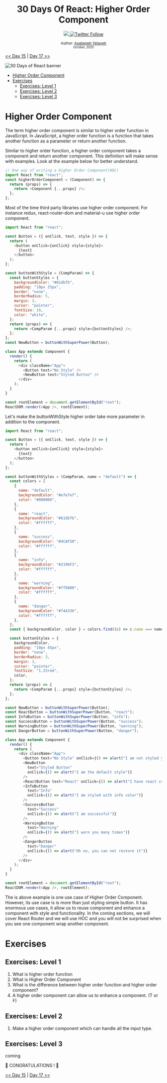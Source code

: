 <div align="center">
  <h1> 30 Days Of React: Higher Order Component</h1>
  <a class="header-badge" target="_blank" href="https://www.linkedin.com/in/asabeneh/">
  <img src="https://img.shields.io/badge/style--5eba00.svg?label=LinkedIn&logo=linkedin&style=social">
  </a>
  <a class="header-badge" target="_blank" href="https://twitter.com/Asabeneh">
  <img alt="Twitter Follow" src="https://img.shields.io/twitter/follow/asabeneh?style=social">
  </a>

<sub>Author:
<a href="https://www.linkedin.com/in/asabeneh/" target="_blank">Asabeneh Yetayeh</a><br>
<small> October, 2020</small>
</sub>

</div>

[<< Day 15](../15_Third_Party_Packages/15_third_party_packages.md) | [Day 17 >>](../17_React_Router/17_react_router.md)

![30 Days of React banner](../images/30_days_of_react_banner_day_16.jpg)

- [Higher Order Component](#higher-order-component)
- [Exercises](#exercises)
  - [Exercises: Level 1](#exercises-level-1)
  - [Exercises: Level 2](#exercises-level-2)
  - [Exercises: Level 3](#exercises-level-3)

# Higher Order Component

The term higher order component is similar to higher order function in JavaScript. In JavaScript, a higher order function is a function that takes another function as a parameter or return another function.

Similar to higher order function, a higher order component takes a component and return another component.
This definition will make sense with examples. Look at the example below for better understand.

```js
// One way of writing a Higher Order Component(HOC)
import React from "react";
const higherOrderComponent = (Component) => {
  return (props) => {
    return <Component {...props} />;
  };
};
```

Most of the time third party libraries use higher order component. For instance redux, react-router-dom and material-u use higher order component.

```js
import React from "react";

const Button = ({ onClick, text, style }) => {
  return (
    <button onClick={onClick} style={style}>
      {text}
    </button>
  );
};

const buttonWithStyle = (CompParam) => {
  const buttonStyles = {
    backgroundColor: "#61dbfb",
    padding: "10px 25px",
    border: "none",
    borderRadius: 5,
    margin: 3,
    cursor: "pointer",
    fontSize: 18,
    color: "white",
  };
  return (props) => {
    return <CompParam {...props} style={buttonStyles} />;
  };
};
const NewButton = buttonWithSuperPower(Button);

class App extends Component {
  render() {
    return (
      <div className="App">
        <Button text="No Style" />
        <NewButton text="Styled Button" />
      </div>
    );
  }
}

const rootElement = document.getElementById("root");
ReactDOM.render(<App />, rootElement);
```

Let's make the buttonWithStyle higher order take more parameter in addition to the component.

```js
import React from "react";

const Button = ({ onClick, text, style }) => {
  return (
    <button onClick={onClick} style={style}>
      {text}
    </button>
  );
};

const buttonWithStyles = (CompParam, name = "default") => {
  const colors = [
    {
      name: "default",
      backgroundColor: "#e7e7e7",
      color: "#000000",
    },
    {
      name: "react",
      backgroundColor: "#61dbfb",
      color: "#ffffff",
    },
    {
      name: "success",
      backgroundColor: "#4CAF50",
      color: "#ffffff",
    },
    {
      name: "info",
      backgroundColor: "#2196F3",
      color: "#ffffff",
    },
    {
      name: "warning",
      backgroundColor: "#ff9800",
      color: "#ffffff",
    },
    {
      name: "danger",
      backgroundColor: "#f44336",
      color: "#ffffff",
    },
  ];
  const { backgroundColor, color } = colors.find((c) => c.name === name);

  const buttonStyles = {
    backgroundColor,
    padding: "10px 45px",
    border: "none",
    borderRadius: 3,
    margin: 3,
    cursor: "pointer",
    fontSize: "1.25rem",
    color,
  };
  return (props) => {
    return <CompParam {...props} style={buttonStyles} />;
  };
};

const NewButton = buttonWithSuperPower(Button);
const ReactButton = buttonWithSuperPower(Button, "react");
const InfoButton = buttonWithSuperPower(Button, "info");
const SuccessButton = buttonWithSuperPower(Button, "success");
const WarningButton = buttonWithSuperPower(Button, "warning");
const DangerButton = buttonWithSuperPower(Button, "danger");

class App extends Component {
  render() {
    return (
      <div className="App">
        <Button text="No Style" onClick={() => alert("I am not styled yet")} />
        <NewButton
          text="Styled Button"
          onClick={() => alert("I am the default style")}
        />
        <ReactButton text="React" onClick={() => alert("I have react color")} />
        <InfoButton
          text="Info"
          onClick={() => alert("I am styled with info color")}
        />
        <SuccessButton
          text="Success"
          onClick={() => alert("I am successful")}
        />
        <WarningButton
          text="Warning"
          onClick={() => alert("I warn you many times")}
        />
        <DangerButton
          text="Danger"
          onClick={() => alert("Oh no, you can not restore it")}
        />
      </div>
    );
  }
}

const rootElement = document.getElementById("root");
ReactDOM.render(<App />, rootElement);
```

The is above example is one use case of Higher Order Component. However, its use case is is more than just styling simple button. It has enormous use cases, it allow us to reuse component and enhance a component with style and functionality. In the coming sections, we will cover React Router and we will use HOC and you will not be surprised when you see one component wrap another component.

# Exercises

## Exercises: Level 1

1. What is higher order function
2. What is Higher Order Component
3. What is the difference between higher order function and higher order component?
4. A higher order component can allow us to enhance a component. (T or F)

## Exercises: Level 2

1. Make a higher order component which can handle all the input type.

## Exercises: Level 3

coming

🎉 CONGRATULATIONS ! 🎉

[<< Day 15](../15_Third_Party_Packages/15_third_party_packages.md) | [Day 17 >>](../17_React_Router/17_react_router.md)
